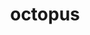 ---
title: "octopus"
layout: cache
categories: [package, develop]
meta: {"versions": ["12.1", "12.2", "13.0"], "compilers": ["gcc@=7.3.1"], "oss": ["amzn2"], "platforms": ["linux"], "targets": ["aarch64", "neoverse_n1", "x86_64_v3"], "stacks": ["aws-ahug", "aws-ahug-aarch64", "root"], "num_specs": 34, "num_specs_by_stack": {"root": 34, "aws-ahug-aarch64": 26, "aws-ahug": 8}}
spec_details: [{"hash": "4okc6hp36atedfeinp6oa5e7n3dfa76h", "compiler": "gcc@=7.3.1", "versions": ["12.2"], "os": "amzn2", "platform": "linux", "target": "aarch64", "variants": ["~arpack", "~berkeleygw", "build_system=autotools", "~cgal", "~cuda", "~debug", "~elpa", "~etsf-io", "~libvdwxc", "~libyaml", "~likwid", "~metis", "+mpi", "~netcdf", "~nfft", "~nlopt", "~parmetis", "~pfft", "~python", "~scalapack", "~sparskit"], "stacks": ["root", "aws-ahug-aarch64"], "size": "-", "tarball": "https://binaries.spack.io/develop/build_cache/linux-amzn2-aarch64/gcc-7.3.1/octopus-12.2/linux-amzn2-aarch64-gcc-7.3.1-octopus-12.2-4okc6hp36atedfeinp6oa5e7n3dfa76h.spack"}, {"hash": "ifhnuz24sshwyhxqpziamc4el3xaym6d", "compiler": "gcc@=7.3.1", "versions": ["12.1"], "os": "amzn2", "platform": "linux", "target": "aarch64", "variants": ["~arpack", "~berkeleygw", "build_system=autotools", "~cgal", "~cuda", "~debug", "~elpa", "~etsf-io", "~libvdwxc", "~libyaml", "~likwid", "~metis", "+mpi", "~netcdf", "~nfft", "~nlopt", "~parmetis", "~pfft", "~python", "~scalapack", "~sparskit"], "stacks": ["root", "aws-ahug-aarch64"], "size": "-", "tarball": "https://binaries.spack.io/develop/build_cache/linux-amzn2-aarch64/gcc-7.3.1/octopus-12.1/linux-amzn2-aarch64-gcc-7.3.1-octopus-12.1-ifhnuz24sshwyhxqpziamc4el3xaym6d.spack"}, {"hash": "fjjynkffzngaww67krnslurhxbh634r6", "compiler": "gcc@=7.3.1", "versions": ["12.2"], "os": "amzn2", "platform": "linux", "target": "aarch64", "variants": ["~arpack", "~berkeleygw", "build_system=autotools", "~cgal", "~cuda", "~debug", "~elpa", "~etsf-io", "~libvdwxc", "~libyaml", "~likwid", "~metis", "+mpi", "~netcdf", "~nfft", "~nlopt", "~parmetis", "~pfft", "~python", "~scalapack", "~sparskit"], "stacks": ["root", "aws-ahug-aarch64"], "size": "-", "tarball": "https://binaries.spack.io/develop/build_cache/linux-amzn2-aarch64/gcc-7.3.1/octopus-12.2/linux-amzn2-aarch64-gcc-7.3.1-octopus-12.2-fjjynkffzngaww67krnslurhxbh634r6.spack"}, {"hash": "jai57f4qpihnkpcf2di4ifce5mcrt32m", "compiler": "gcc@=7.3.1", "versions": ["12.2"], "os": "amzn2", "platform": "linux", "target": "aarch64", "variants": ["~arpack", "~berkeleygw", "build_system=autotools", "~cgal", "~cuda", "~debug", "~elpa", "~etsf-io", "~libvdwxc", "~libyaml", "~likwid", "~metis", "+mpi", "~netcdf", "~nfft", "~nlopt", "~parmetis", "~pfft", "~python", "~scalapack", "~sparskit"], "stacks": ["root", "aws-ahug-aarch64"], "size": "-", "tarball": "https://binaries.spack.io/develop/build_cache/linux-amzn2-aarch64/gcc-7.3.1/octopus-12.2/linux-amzn2-aarch64-gcc-7.3.1-octopus-12.2-jai57f4qpihnkpcf2di4ifce5mcrt32m.spack"}, {"hash": "vmggs6hjtdc74jqm3pjp6k4ymyyjvjjz", "compiler": "gcc@=7.3.1", "versions": ["12.1"], "os": "amzn2", "platform": "linux", "target": "aarch64", "variants": ["~arpack", "~berkeleygw", "build_system=autotools", "~cgal", "~cuda", "~debug", "~elpa", "~etsf-io", "~libvdwxc", "~libyaml", "~likwid", "~metis", "+mpi", "~netcdf", "~nfft", "~nlopt", "~parmetis", "~pfft", "~python", "~scalapack", "~sparskit"], "stacks": ["root", "aws-ahug-aarch64"], "size": "-", "tarball": "https://binaries.spack.io/develop/build_cache/linux-amzn2-aarch64/gcc-7.3.1/octopus-12.1/linux-amzn2-aarch64-gcc-7.3.1-octopus-12.1-vmggs6hjtdc74jqm3pjp6k4ymyyjvjjz.spack"}, {"hash": "avo3r33twtcahnekye4u7ttscvotfyxe", "compiler": "gcc@=7.3.1", "versions": ["12.2"], "os": "amzn2", "platform": "linux", "target": "aarch64", "variants": ["~arpack", "~berkeleygw", "build_system=autotools", "~cgal", "~cuda", "~debug", "~elpa", "~etsf-io", "~libvdwxc", "~libyaml", "~likwid", "~metis", "+mpi", "~netcdf", "~nfft", "~nlopt", "~parmetis", "~pfft", "~python", "~scalapack", "~sparskit"], "stacks": ["root", "aws-ahug-aarch64"], "size": "-", "tarball": "https://binaries.spack.io/develop/build_cache/linux-amzn2-aarch64/gcc-7.3.1/octopus-12.2/linux-amzn2-aarch64-gcc-7.3.1-octopus-12.2-avo3r33twtcahnekye4u7ttscvotfyxe.spack"}, {"hash": "fzk2zr3asgn6xjnzvdcoed7xfmhtduza", "compiler": "gcc@=7.3.1", "versions": ["12.2"], "os": "amzn2", "platform": "linux", "target": "aarch64", "variants": ["~arpack", "~berkeleygw", "build_system=autotools", "~cgal", "~cuda", "~debug", "~elpa", "~etsf-io", "~libvdwxc", "~libyaml", "~likwid", "~metis", "+mpi", "~netcdf", "~nfft", "~nlopt", "~parmetis", "~pfft", "~python", "~scalapack", "~sparskit"], "stacks": ["root", "aws-ahug-aarch64"], "size": "-", "tarball": "https://binaries.spack.io/develop/build_cache/linux-amzn2-aarch64/gcc-7.3.1/octopus-12.2/linux-amzn2-aarch64-gcc-7.3.1-octopus-12.2-fzk2zr3asgn6xjnzvdcoed7xfmhtduza.spack"}, {"hash": "sngz65zsksb4suffdpi4jyes7ofq3o22", "compiler": "gcc@=7.3.1", "versions": ["12.2"], "os": "amzn2", "platform": "linux", "target": "aarch64", "variants": ["~arpack", "~berkeleygw", "build_system=autotools", "~cgal", "~cuda", "~debug", "~elpa", "~etsf-io", "~libvdwxc", "~libyaml", "~likwid", "~metis", "+mpi", "~netcdf", "~nfft", "~nlopt", "~parmetis", "~pfft", "~python", "~scalapack", "~sparskit"], "stacks": ["root", "aws-ahug-aarch64"], "size": "-", "tarball": "https://binaries.spack.io/develop/build_cache/linux-amzn2-aarch64/gcc-7.3.1/octopus-12.2/linux-amzn2-aarch64-gcc-7.3.1-octopus-12.2-sngz65zsksb4suffdpi4jyes7ofq3o22.spack"}, {"hash": "bwsouxgcrut6dbmb4eptyomr3zoaxn3w", "compiler": "gcc@=7.3.1", "versions": ["12.2"], "os": "amzn2", "platform": "linux", "target": "aarch64", "variants": ["~arpack", "~berkeleygw", "build_system=autotools", "~cgal", "~cuda", "~debug", "~elpa", "~etsf-io", "~libvdwxc", "~libyaml", "~likwid", "~metis", "+mpi", "~netcdf", "~nfft", "~nlopt", "~parmetis", "~pfft", "~python", "~scalapack", "~sparskit"], "stacks": ["root", "aws-ahug-aarch64"], "size": "-", "tarball": "https://binaries.spack.io/develop/build_cache/linux-amzn2-aarch64/gcc-7.3.1/octopus-12.2/linux-amzn2-aarch64-gcc-7.3.1-octopus-12.2-bwsouxgcrut6dbmb4eptyomr3zoaxn3w.spack"}, {"hash": "qqxfmyjlp6vibskossw2y5ihil5khemw", "compiler": "gcc@=7.3.1", "versions": ["12.2"], "os": "amzn2", "platform": "linux", "target": "aarch64", "variants": ["~arpack", "~berkeleygw", "build_system=autotools", "~cgal", "~cuda", "~debug", "~elpa", "~etsf-io", "~libvdwxc", "~libyaml", "~likwid", "~metis", "+mpi", "~netcdf", "~nfft", "~nlopt", "~parmetis", "~pfft", "~python", "~scalapack", "~sparskit"], "stacks": ["root", "aws-ahug-aarch64"], "size": "-", "tarball": "https://binaries.spack.io/develop/build_cache/linux-amzn2-aarch64/gcc-7.3.1/octopus-12.2/linux-amzn2-aarch64-gcc-7.3.1-octopus-12.2-qqxfmyjlp6vibskossw2y5ihil5khemw.spack"}, {"hash": "63z5cfch7e6gp6kpoivwe5tx7dgfobej", "compiler": "gcc@=7.3.1", "versions": ["13.0"], "os": "amzn2", "platform": "linux", "target": "aarch64", "variants": ["~arpack", "~berkeleygw", "build_system=autotools", "~cgal", "~cuda", "~debug", "~elpa", "~etsf-io", "~libvdwxc", "~libyaml", "~likwid", "~metis", "+mpi", "~netcdf", "~nfft", "~nlopt", "~parmetis", "~pfft", "~python", "~scalapack", "~sparskit"], "stacks": ["root", "aws-ahug-aarch64"], "size": "-", "tarball": "https://binaries.spack.io/develop/build_cache/linux-amzn2-aarch64/gcc-7.3.1/octopus-13.0/linux-amzn2-aarch64-gcc-7.3.1-octopus-13.0-63z5cfch7e6gp6kpoivwe5tx7dgfobej.spack"}, {"hash": "tl7spoe3f7dksg5qmpajt3erwltqoc5a", "compiler": "gcc@=7.3.1", "versions": ["12.1"], "os": "amzn2", "platform": "linux", "target": "aarch64", "variants": ["~arpack", "~berkeleygw", "build_system=autotools", "~cgal", "~cuda", "~debug", "~elpa", "~etsf-io", "~libvdwxc", "~libyaml", "~likwid", "~metis", "+mpi", "~netcdf", "~nfft", "~nlopt", "~parmetis", "~pfft", "~python", "~scalapack", "~sparskit"], "stacks": ["root", "aws-ahug-aarch64"], "size": "-", "tarball": "https://binaries.spack.io/develop/build_cache/linux-amzn2-aarch64/gcc-7.3.1/octopus-12.1/linux-amzn2-aarch64-gcc-7.3.1-octopus-12.1-tl7spoe3f7dksg5qmpajt3erwltqoc5a.spack"}, {"hash": "u2iuorud5b4vnnv4jevmy7npxkwprkny", "compiler": "gcc@=7.3.1", "versions": ["12.2"], "os": "amzn2", "platform": "linux", "target": "aarch64", "variants": ["~arpack", "~berkeleygw", "build_system=autotools", "~cgal", "~cuda", "~debug", "~elpa", "~etsf-io", "~libvdwxc", "~libyaml", "~likwid", "~metis", "+mpi", "~netcdf", "~nfft", "~nlopt", "~parmetis", "~pfft", "~python", "~scalapack", "~sparskit"], "stacks": ["root", "aws-ahug-aarch64"], "size": "-", "tarball": "https://binaries.spack.io/develop/build_cache/linux-amzn2-aarch64/gcc-7.3.1/octopus-12.2/linux-amzn2-aarch64-gcc-7.3.1-octopus-12.2-u2iuorud5b4vnnv4jevmy7npxkwprkny.spack"}, {"hash": "lowrztevgyxcftvjlvae3kih6sb64nmj", "compiler": "gcc@=7.3.1", "versions": ["12.2"], "os": "amzn2", "platform": "linux", "target": "neoverse_n1", "variants": ["~arpack", "~berkeleygw", "build_system=autotools", "~cgal", "~cuda", "~debug", "~elpa", "~etsf-io", "~libvdwxc", "~libyaml", "~likwid", "~metis", "+mpi", "~netcdf", "~nfft", "~nlopt", "~parmetis", "~pfft", "~python", "~scalapack", "~sparskit"], "stacks": ["root", "aws-ahug-aarch64"], "size": "-", "tarball": "https://binaries.spack.io/develop/build_cache/linux-amzn2-neoverse_n1/gcc-7.3.1/octopus-12.2/linux-amzn2-neoverse_n1-gcc-7.3.1-octopus-12.2-lowrztevgyxcftvjlvae3kih6sb64nmj.spack"}, {"hash": "pzyq62xffm2l7t5ahdg4o4efhuzvji6u", "compiler": "gcc@=7.3.1", "versions": ["12.1"], "os": "amzn2", "platform": "linux", "target": "neoverse_n1", "variants": ["~arpack", "~berkeleygw", "build_system=autotools", "~cgal", "~cuda", "~debug", "~elpa", "~etsf-io", "~libvdwxc", "~libyaml", "~likwid", "~metis", "+mpi", "~netcdf", "~nfft", "~nlopt", "~parmetis", "~pfft", "~python", "~scalapack", "~sparskit"], "stacks": ["root", "aws-ahug-aarch64"], "size": "-", "tarball": "https://binaries.spack.io/develop/build_cache/linux-amzn2-neoverse_n1/gcc-7.3.1/octopus-12.1/linux-amzn2-neoverse_n1-gcc-7.3.1-octopus-12.1-pzyq62xffm2l7t5ahdg4o4efhuzvji6u.spack"}, {"hash": "6dz4u3jhjcnfmnf6miorkcbr5zeqjiej", "compiler": "gcc@=7.3.1", "versions": ["12.2"], "os": "amzn2", "platform": "linux", "target": "neoverse_n1", "variants": ["~arpack", "~berkeleygw", "build_system=autotools", "~cgal", "~cuda", "~debug", "~elpa", "~etsf-io", "~libvdwxc", "~libyaml", "~likwid", "~metis", "+mpi", "~netcdf", "~nfft", "~nlopt", "~parmetis", "~pfft", "~python", "~scalapack", "~sparskit"], "stacks": ["root", "aws-ahug-aarch64"], "size": "-", "tarball": "https://binaries.spack.io/develop/build_cache/linux-amzn2-neoverse_n1/gcc-7.3.1/octopus-12.2/linux-amzn2-neoverse_n1-gcc-7.3.1-octopus-12.2-6dz4u3jhjcnfmnf6miorkcbr5zeqjiej.spack"}, {"hash": "lcza45gfb5r6tnyaj5qinl2o7qcev2p6", "compiler": "gcc@=7.3.1", "versions": ["12.2"], "os": "amzn2", "platform": "linux", "target": "neoverse_n1", "variants": ["~arpack", "~berkeleygw", "build_system=autotools", "~cgal", "~cuda", "~debug", "~elpa", "~etsf-io", "~libvdwxc", "~libyaml", "~likwid", "~metis", "+mpi", "~netcdf", "~nfft", "~nlopt", "~parmetis", "~pfft", "~python", "~scalapack", "~sparskit"], "stacks": ["root", "aws-ahug-aarch64"], "size": "-", "tarball": "https://binaries.spack.io/develop/build_cache/linux-amzn2-neoverse_n1/gcc-7.3.1/octopus-12.2/linux-amzn2-neoverse_n1-gcc-7.3.1-octopus-12.2-lcza45gfb5r6tnyaj5qinl2o7qcev2p6.spack"}, {"hash": "7qgapvsckksp4r3kleuzm25go2xmd5kv", "compiler": "gcc@=7.3.1", "versions": ["12.1"], "os": "amzn2", "platform": "linux", "target": "neoverse_n1", "variants": ["~arpack", "~berkeleygw", "build_system=autotools", "~cgal", "~cuda", "~debug", "~elpa", "~etsf-io", "~libvdwxc", "~libyaml", "~likwid", "~metis", "+mpi", "~netcdf", "~nfft", "~nlopt", "~parmetis", "~pfft", "~python", "~scalapack", "~sparskit"], "stacks": ["root", "aws-ahug-aarch64"], "size": "-", "tarball": "https://binaries.spack.io/develop/build_cache/linux-amzn2-neoverse_n1/gcc-7.3.1/octopus-12.1/linux-amzn2-neoverse_n1-gcc-7.3.1-octopus-12.1-7qgapvsckksp4r3kleuzm25go2xmd5kv.spack"}, {"hash": "i2cgsjrtqt4o2azcvf2pttdr5mviy6qz", "compiler": "gcc@=7.3.1", "versions": ["12.2"], "os": "amzn2", "platform": "linux", "target": "neoverse_n1", "variants": ["~arpack", "~berkeleygw", "build_system=autotools", "~cgal", "~cuda", "~debug", "~elpa", "~etsf-io", "~libvdwxc", "~libyaml", "~likwid", "~metis", "+mpi", "~netcdf", "~nfft", "~nlopt", "~parmetis", "~pfft", "~python", "~scalapack", "~sparskit"], "stacks": ["root", "aws-ahug-aarch64"], "size": "-", "tarball": "https://binaries.spack.io/develop/build_cache/linux-amzn2-neoverse_n1/gcc-7.3.1/octopus-12.2/linux-amzn2-neoverse_n1-gcc-7.3.1-octopus-12.2-i2cgsjrtqt4o2azcvf2pttdr5mviy6qz.spack"}, {"hash": "ibttdshy34zv43p52wzfhzc3j2pjvbsj", "compiler": "gcc@=7.3.1", "versions": ["12.2"], "os": "amzn2", "platform": "linux", "target": "neoverse_n1", "variants": ["~arpack", "~berkeleygw", "build_system=autotools", "~cgal", "~cuda", "~debug", "~elpa", "~etsf-io", "~libvdwxc", "~libyaml", "~likwid", "~metis", "+mpi", "~netcdf", "~nfft", "~nlopt", "~parmetis", "~pfft", "~python", "~scalapack", "~sparskit"], "stacks": ["root", "aws-ahug-aarch64"], "size": "-", "tarball": "https://binaries.spack.io/develop/build_cache/linux-amzn2-neoverse_n1/gcc-7.3.1/octopus-12.2/linux-amzn2-neoverse_n1-gcc-7.3.1-octopus-12.2-ibttdshy34zv43p52wzfhzc3j2pjvbsj.spack"}, {"hash": "udswh2w3fnywhaixnywi2z2oika5ywmb", "compiler": "gcc@=7.3.1", "versions": ["12.2"], "os": "amzn2", "platform": "linux", "target": "neoverse_n1", "variants": ["~arpack", "~berkeleygw", "build_system=autotools", "~cgal", "~cuda", "~debug", "~elpa", "~etsf-io", "~libvdwxc", "~libyaml", "~likwid", "~metis", "+mpi", "~netcdf", "~nfft", "~nlopt", "~parmetis", "~pfft", "~python", "~scalapack", "~sparskit"], "stacks": ["root", "aws-ahug-aarch64"], "size": "-", "tarball": "https://binaries.spack.io/develop/build_cache/linux-amzn2-neoverse_n1/gcc-7.3.1/octopus-12.2/linux-amzn2-neoverse_n1-gcc-7.3.1-octopus-12.2-udswh2w3fnywhaixnywi2z2oika5ywmb.spack"}, {"hash": "zkbgboci2i2mwvaebvi54nljybmpdyz6", "compiler": "gcc@=7.3.1", "versions": ["12.2"], "os": "amzn2", "platform": "linux", "target": "neoverse_n1", "variants": ["~arpack", "~berkeleygw", "build_system=autotools", "~cgal", "~cuda", "~debug", "~elpa", "~etsf-io", "~libvdwxc", "~libyaml", "~likwid", "~metis", "+mpi", "~netcdf", "~nfft", "~nlopt", "~parmetis", "~pfft", "~python", "~scalapack", "~sparskit"], "stacks": ["root", "aws-ahug-aarch64"], "size": "-", "tarball": "https://binaries.spack.io/develop/build_cache/linux-amzn2-neoverse_n1/gcc-7.3.1/octopus-12.2/linux-amzn2-neoverse_n1-gcc-7.3.1-octopus-12.2-zkbgboci2i2mwvaebvi54nljybmpdyz6.spack"}, {"hash": "dqx3vbxtanwc55kcqwxmtxsetjlcqczp", "compiler": "gcc@=7.3.1", "versions": ["13.0"], "os": "amzn2", "platform": "linux", "target": "neoverse_n1", "variants": ["~arpack", "~berkeleygw", "build_system=autotools", "~cgal", "~cuda", "~debug", "~elpa", "~etsf-io", "~libvdwxc", "~libyaml", "~likwid", "~metis", "+mpi", "~netcdf", "~nfft", "~nlopt", "~parmetis", "~pfft", "~python", "~scalapack", "~sparskit"], "stacks": ["root", "aws-ahug-aarch64"], "size": "-", "tarball": "https://binaries.spack.io/develop/build_cache/linux-amzn2-neoverse_n1/gcc-7.3.1/octopus-13.0/linux-amzn2-neoverse_n1-gcc-7.3.1-octopus-13.0-dqx3vbxtanwc55kcqwxmtxsetjlcqczp.spack"}, {"hash": "miavz4kygtb5srz2hlqgvtyxh4dgj3at", "compiler": "gcc@=7.3.1", "versions": ["12.2"], "os": "amzn2", "platform": "linux", "target": "neoverse_n1", "variants": ["~arpack", "~berkeleygw", "build_system=autotools", "~cgal", "~cuda", "~debug", "~elpa", "~etsf-io", "~libvdwxc", "~libyaml", "~likwid", "~metis", "+mpi", "~netcdf", "~nfft", "~nlopt", "~parmetis", "~pfft", "~python", "~scalapack", "~sparskit"], "stacks": ["root", "aws-ahug-aarch64"], "size": "-", "tarball": "https://binaries.spack.io/develop/build_cache/linux-amzn2-neoverse_n1/gcc-7.3.1/octopus-12.2/linux-amzn2-neoverse_n1-gcc-7.3.1-octopus-12.2-miavz4kygtb5srz2hlqgvtyxh4dgj3at.spack"}, {"hash": "c25w2ybn7wlm4p5phcwrypwl2y5oya2q", "compiler": "gcc@=7.3.1", "versions": ["12.1"], "os": "amzn2", "platform": "linux", "target": "neoverse_n1", "variants": ["~arpack", "~berkeleygw", "build_system=autotools", "~cgal", "~cuda", "~debug", "~elpa", "~etsf-io", "~libvdwxc", "~libyaml", "~likwid", "~metis", "+mpi", "~netcdf", "~nfft", "~nlopt", "~parmetis", "~pfft", "~python", "~scalapack", "~sparskit"], "stacks": ["root", "aws-ahug-aarch64"], "size": "-", "tarball": "https://binaries.spack.io/develop/build_cache/linux-amzn2-neoverse_n1/gcc-7.3.1/octopus-12.1/linux-amzn2-neoverse_n1-gcc-7.3.1-octopus-12.1-c25w2ybn7wlm4p5phcwrypwl2y5oya2q.spack"}, {"hash": "2mljd35riaarkl3m4et542yiipovttxm", "compiler": "gcc@=7.3.1", "versions": ["12.2"], "os": "amzn2", "platform": "linux", "target": "neoverse_n1", "variants": ["~arpack", "~berkeleygw", "build_system=autotools", "~cgal", "~cuda", "~debug", "~elpa", "~etsf-io", "~libvdwxc", "~libyaml", "~likwid", "~metis", "+mpi", "~netcdf", "~nfft", "~nlopt", "~parmetis", "~pfft", "~python", "~scalapack", "~sparskit"], "stacks": ["root", "aws-ahug-aarch64"], "size": "-", "tarball": "https://binaries.spack.io/develop/build_cache/linux-amzn2-neoverse_n1/gcc-7.3.1/octopus-12.2/linux-amzn2-neoverse_n1-gcc-7.3.1-octopus-12.2-2mljd35riaarkl3m4et542yiipovttxm.spack"}, {"hash": "xiulysjhlnppkjuh57h7vwivnprbbd6s", "compiler": "gcc@=7.3.1", "versions": ["13.0"], "os": "amzn2", "platform": "linux", "target": "x86_64_v3", "variants": ["~arpack", "~berkeleygw", "build_system=autotools", "~cgal", "~cuda", "~debug", "~elpa", "~etsf-io", "~libvdwxc", "~libyaml", "~likwid", "~metis", "+mpi", "~netcdf", "~nfft", "~nlopt", "~parmetis", "~pfft", "~python", "~scalapack", "~sparskit"], "stacks": ["root", "aws-ahug"], "size": "-", "tarball": "https://binaries.spack.io/develop/build_cache/linux-amzn2-x86_64_v3/gcc-7.3.1/octopus-13.0/linux-amzn2-x86_64_v3-gcc-7.3.1-octopus-13.0-xiulysjhlnppkjuh57h7vwivnprbbd6s.spack"}, {"hash": "rlguqgbwafxa4so5sk7kxmo3lelyaboy", "compiler": "gcc@=7.3.1", "versions": ["12.2"], "os": "amzn2", "platform": "linux", "target": "x86_64_v3", "variants": ["~arpack", "~berkeleygw", "build_system=autotools", "~cgal", "~cuda", "~debug", "~elpa", "~etsf-io", "~libvdwxc", "~libyaml", "~likwid", "~metis", "+mpi", "~netcdf", "~nfft", "~nlopt", "~parmetis", "~pfft", "~python", "~scalapack", "~sparskit"], "stacks": ["root", "aws-ahug"], "size": "-", "tarball": "https://binaries.spack.io/develop/build_cache/linux-amzn2-x86_64_v3/gcc-7.3.1/octopus-12.2/linux-amzn2-x86_64_v3-gcc-7.3.1-octopus-12.2-rlguqgbwafxa4so5sk7kxmo3lelyaboy.spack"}, {"hash": "7uswp4ofbcjitm67xcm3rfbr6zf4mfgj", "compiler": "gcc@=7.3.1", "versions": ["12.2"], "os": "amzn2", "platform": "linux", "target": "x86_64_v3", "variants": ["~arpack", "~berkeleygw", "build_system=autotools", "~cgal", "~cuda", "~debug", "~elpa", "~etsf-io", "~libvdwxc", "~libyaml", "~likwid", "~metis", "+mpi", "~netcdf", "~nfft", "~nlopt", "~parmetis", "~pfft", "~python", "~scalapack", "~sparskit"], "stacks": ["root", "aws-ahug"], "size": "-", "tarball": "https://binaries.spack.io/develop/build_cache/linux-amzn2-x86_64_v3/gcc-7.3.1/octopus-12.2/linux-amzn2-x86_64_v3-gcc-7.3.1-octopus-12.2-7uswp4ofbcjitm67xcm3rfbr6zf4mfgj.spack"}, {"hash": "5mxbw54tjz26svy42zbqnwov6xhcsgzn", "compiler": "gcc@=7.3.1", "versions": ["12.2"], "os": "amzn2", "platform": "linux", "target": "x86_64_v3", "variants": ["~arpack", "~berkeleygw", "build_system=autotools", "~cgal", "~cuda", "~debug", "~elpa", "~etsf-io", "~libvdwxc", "~libyaml", "~likwid", "~metis", "+mpi", "~netcdf", "~nfft", "~nlopt", "~parmetis", "~pfft", "~python", "~scalapack", "~sparskit"], "stacks": ["root", "aws-ahug"], "size": "-", "tarball": "https://binaries.spack.io/develop/build_cache/linux-amzn2-x86_64_v3/gcc-7.3.1/octopus-12.2/linux-amzn2-x86_64_v3-gcc-7.3.1-octopus-12.2-5mxbw54tjz26svy42zbqnwov6xhcsgzn.spack"}, {"hash": "ctzenup4bg3dcff4qjr7kvkszmij4m37", "compiler": "gcc@=7.3.1", "versions": ["12.2"], "os": "amzn2", "platform": "linux", "target": "x86_64_v3", "variants": ["~arpack", "~berkeleygw", "build_system=autotools", "~cgal", "~cuda", "~debug", "~elpa", "~etsf-io", "~libvdwxc", "~libyaml", "~likwid", "~metis", "+mpi", "~netcdf", "~nfft", "~nlopt", "~parmetis", "~pfft", "~python", "~scalapack", "~sparskit"], "stacks": ["root", "aws-ahug"], "size": "-", "tarball": "https://binaries.spack.io/develop/build_cache/linux-amzn2-x86_64_v3/gcc-7.3.1/octopus-12.2/linux-amzn2-x86_64_v3-gcc-7.3.1-octopus-12.2-ctzenup4bg3dcff4qjr7kvkszmij4m37.spack"}, {"hash": "bfyflsbcqvm6vz2s6wpwwtz4tfwyq4ul", "compiler": "gcc@=7.3.1", "versions": ["12.2"], "os": "amzn2", "platform": "linux", "target": "x86_64_v3", "variants": ["~arpack", "~berkeleygw", "build_system=autotools", "~cgal", "~cuda", "~debug", "~elpa", "~etsf-io", "~libvdwxc", "~libyaml", "~likwid", "~metis", "+mpi", "~netcdf", "~nfft", "~nlopt", "~parmetis", "~pfft", "~python", "~scalapack", "~sparskit"], "stacks": ["root", "aws-ahug"], "size": "-", "tarball": "https://binaries.spack.io/develop/build_cache/linux-amzn2-x86_64_v3/gcc-7.3.1/octopus-12.2/linux-amzn2-x86_64_v3-gcc-7.3.1-octopus-12.2-bfyflsbcqvm6vz2s6wpwwtz4tfwyq4ul.spack"}, {"hash": "no5s2a7pflfzasvh22mjzfizbwrhz7an", "compiler": "gcc@=7.3.1", "versions": ["12.2"], "os": "amzn2", "platform": "linux", "target": "x86_64_v3", "variants": ["~arpack", "~berkeleygw", "build_system=autotools", "~cgal", "~cuda", "~debug", "~elpa", "~etsf-io", "~libvdwxc", "~libyaml", "~likwid", "~metis", "+mpi", "~netcdf", "~nfft", "~nlopt", "~parmetis", "~pfft", "~python", "~scalapack", "~sparskit"], "stacks": ["root", "aws-ahug"], "size": "-", "tarball": "https://binaries.spack.io/develop/build_cache/linux-amzn2-x86_64_v3/gcc-7.3.1/octopus-12.2/linux-amzn2-x86_64_v3-gcc-7.3.1-octopus-12.2-no5s2a7pflfzasvh22mjzfizbwrhz7an.spack"}, {"hash": "fzk5fjkybkdw2hwyail3ccamy6pr2kz7", "compiler": "gcc@=7.3.1", "versions": ["12.2"], "os": "amzn2", "platform": "linux", "target": "x86_64_v3", "variants": ["~arpack", "~berkeleygw", "build_system=autotools", "~cgal", "~cuda", "~debug", "~elpa", "~etsf-io", "~libvdwxc", "~libyaml", "~likwid", "~metis", "+mpi", "~netcdf", "~nfft", "~nlopt", "~parmetis", "~pfft", "~python", "~scalapack", "~sparskit"], "stacks": ["root", "aws-ahug"], "size": "-", "tarball": "https://binaries.spack.io/develop/build_cache/linux-amzn2-x86_64_v3/gcc-7.3.1/octopus-12.2/linux-amzn2-x86_64_v3-gcc-7.3.1-octopus-12.2-fzk5fjkybkdw2hwyail3ccamy6pr2kz7.spack"}]
---